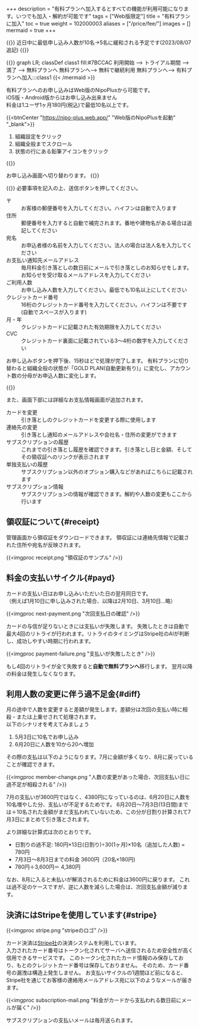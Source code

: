 +++
description = "有料プランへ加入するとすべての機能が利用可能になります。いつでも加入・解約が可能です"
tags = ["Web版限定"]
title = "有料プランに加入"
toc = true
weight = 102000003
aliases = ["/price/fee/"]
images = []
mermaid = true
+++

{{<info>}}
近日中に最低申し込み人数が10名→5名に緩和される予定です(2023/08/07追記)
{{</info>}}


{{<mermaid align="center">}}
graph LR;
classDef class1 fill:#7BCCAC
  利用開始 --> トライアル期間 --> 満了 -->  無料プランへ
  無料プランへ--> 無料で継続利用
  無料プランへ--> 有料プランへ加入:::class1
{{< /mermaid >}}

有料プランへのお申し込みはWeb版のNipoPlusから可能です。  
iOS版・Android版からはお申し込み出来ません  
料金は1ユーザ1ヶ月180円(税込)で最低10名以上です。

{{<btnCenter "https://nipo-plus.web.app/" "Web版のNipoPlusを起動" "_blank">}}


1. 組織設定をクリック
1. 組織全般までスクロール
1. 状態の行にある鉛筆アイコンをクリック

{{<appscreen filename="join" title="組織設定からGOLD PLANへ申込みができます">}}

お申し込み画面へ切り替わります。
{{<nextArrow>}}

{{<appscreen filename="credit-card" title="クレジットカード番号や申込み人数などの必要事項を記入してください">}}
必要事項を記入の上、送信ボタンを押してください。

<dl class="basic">
  <dt>〒</dt>
  <dd>お客様の郵便番号を入力してください。ハイフンは自動で入ります</dd>
  <dt>住所</dt>
  <dd>郵便番号を入力すると自動で補完されます。番地や建物名がある場合は追記してください</dd>
  <dt>宛名</dt>
  <dd>お申込者様の名前を入力してください。法人の場合は法人名を入力してください</dd>
  <dt>お支払い通知先メールアドレス</dt>
  <dd>毎月料金引き落としの数日前にメールで引き落としのお知らせをします。お知らせを受け取るメールアドレスを入力してください</dd>
  <dt>ご利用人数</dt>
  <dd>お申し込み人数を入力してください。最低でも10名以上にしてください</dd>
  <dt>クレジットカード番号</dt>
  <dd>16桁のクレジットカード番号を入力してください。ハイフンは不要です(自動でスペースが入ります)</dd>
  <dt>月・年</dt>
  <dd>クレジットカードに記載された有効期限を入力してください</dd>
  <dt>CVC</dt>
  <dd>クレジットカード裏面に記載されている3〜4桁の数字を入力してください</dd>
</dl>

お申し込みボタンを押下後、15秒ほどで処理が完了します。
有料プランに切り替わると組織全般の状態が「GOLD PLAN(自動更新有り)」に変化し、アカウント数の分母がお申込人数に変化します。

{{<appscreen filename="change" title="申込後のステータス変化。アカウント上限と状態が変化している">}}

また、画面下部には詳細なお支払情報画面が追加されます。

<dl class="basic">
  <dt>カードを変更</dt>
  <dd>引き落としのクレジットカードを変更する際に使用します</dd>
  <dt>連絡先の変更</dt>
  <dd>引き落とし通知のメールアドレスや会社名・住所の変更ができます</dd>
  <dt>サブスクリプションの履歴</dt>
  <dd>これまでの引き落とし履歴を確認できます。引き落とし日と金額、そしてその領収証へのリンクが表示されます</dd>
  <dt>単独支払いの履歴</dt>
  <dd>サブスクリプション以外のオプション購入などがあればこちらに記載されます</dd>
  <dt>サブスクリプション情報</dt>
  <dd>サブスクリプションの情報が確認できます。解約や人数の変更もここから行います</dd>
</dl>


## 領収証について{#receipt}

管理画面から領収証をダウンロードできます。
領収証には連絡先情報で記載された住所や宛名が反映されます。

{{<imgproc receipt.png "領収証のサンプル" />}}

## 料金の支払いサイクル{#payd}

カードの支払い日はお申し込みいただいた日の翌月同日です。  
（例えば1月10日に申し込みされた場合、以降は2月10日、3月10日...略）

{{<imgproc next-payment.png "次回支払日の確認" />}}

カードの与信が足りないときには支払いが失敗します。
失敗したときは自動で最大4回のリトライが行われます。リトライのタイミングはStripe社のAIが判断し、成功しやすい時期に行われます。

{{<imgproc payment-failure.png "支払いが失敗したとき" />}}

もし4回のリトライが全て失敗すると**自動で無料プランへ**移行します。
翌月以降の料金は発生しなくなります。

## 利用人数の変更に伴う過不足金{#diff}

月の途中で人数を変更すると差額が発生します。差額分は次回の支払い時に相殺・または上乗せされて処理されます。  
以下のシナリオを考えてみましょう

1. 5月3日に10名でお申し込み
1. 6月20日に人数を10から20へ増加

その際の支払は以下のようになります。7月に金額が多くなり、8月に戻っていることが確認できます。

{{<imgproc member-change.png "人数の変更があった場合、次回支払い日に過不足が相殺される" />}}

7月の支払いが3600円ではなく、4380円になっているのは、6月20日に人数を10名増やした分、支払いが不足するためです。
6月20日〜7月3日(13日間)までは＋10名された金額がまだ支払われていないため、この分が日割り計算されて7月3日にまとめて引き落とされます。

より詳細な計算式は次のとおりです。

- 日割りの過不足: 180円×13日(日割り)÷30(1ヶ月)×10名（追加した人数) = 780円
- 7月3日〜8月3日までの料金 3600円（20名×180円)
- 780円＋3,600円＝ 4,380円

なお、8月に入ると未払いが解消されるために料金は3600円に戻ります。
これは過不足のケースですが、逆に人数を減らした場合は、次回支払金額が減ります。

## 決済にはStripeを使用しています{#stripe}

{{<imgproc stripe.png "stripeのロゴ" />}}

カード決済は[Stripe社](https://stripe.com/jp)の決済システムを利用しています。  
入力されたカード番号はトークン化されてサーバへ送信されるため安全性が高く信用できるサービスです。
このトークン化されたカード情報のみ保存しており、もとのクレジットカード番号は保存しておりません。
そのため、カード番号の漏洩は構造上発生しません。
お支払いサイクルの1週間ほど前になると、Stripe社を通じてお客様の連絡用メールアドレス宛に以下のようなメールが届きます。

{{<imgproc subscription-mail.png "料金がカードから支払われる数日前にメールが届く" />}}

サブスクリプションの支払いメールは毎月送られます。
